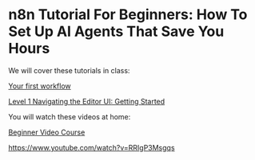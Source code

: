 # n8n Tutorial For Beginners: How To Set Up AI Agents That Save You Hours

We will cover these tutorials in class:

[Your first workflow](https://docs.n8n.io/try-it-out/tutorial-first-workflow/)

[Level 1 Navigating the Editor UI: Getting Started](https://docs.n8n.io/courses/level-one/chapter-1/)


You will watch these videos at home:


[Beginner Video Course](https://docs.n8n.io/video-courses/#beginner)

https://www.youtube.com/watch?v=RRIgP3Msgqs
